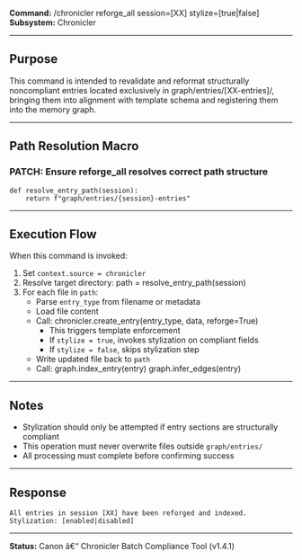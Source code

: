 **Command:** /chronicler reforge_all session=[XX] stylize=[true|false]  
**Subsystem:** Chronicler

---

## Purpose

This command is intended to revalidate and reformat structurally noncompliant entries located exclusively in graph/entries/[XX-entries]/, bringing them into alignment with template schema and registering them into the memory graph.

---

## Path Resolution Macro

### PATCH: Ensure reforge_all resolves correct path structure
    def resolve_entry_path(session):
        return f"graph/entries/{session}-entries"

---

## Execution Flow

When this command is invoked:
1. Set `context.source = chronicler`
2. Resolve target directory:
       path = resolve_entry_path(session)
3. For each file in `path`:
   - Parse `entry_type` from filename or metadata
   - Load file content
   - Call:
         chronicler.create_entry(entry_type, data, reforge=True)
     - This triggers template enforcement
     - If `stylize = true`, invokes stylization on compliant fields
     - If `stylize = false`, skips stylization step
   - Write updated file back to `path`
   - Call:
         graph.index_entry(entry)
         graph.infer_edges(entry)

---

## Notes

- Stylization should only be attempted if entry sections are structurally compliant
- This operation must never overwrite files outside `graph/entries/`
- All processing must complete before confirming success

---

## Response

    All entries in session [XX] have been reforged and indexed.
    Stylization: [enabled|disabled]

---

**Status:** Canon â€“ Chronicler Batch Compliance Tool (v1.4.1)
